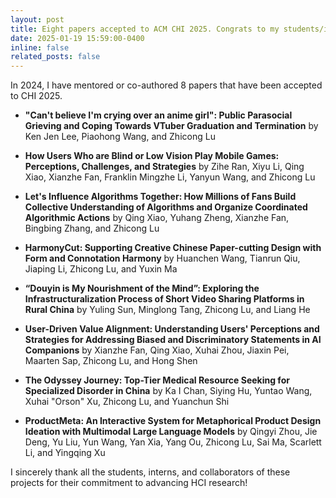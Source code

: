 ```yaml
---
layout: post
title: Eight papers accepted to ACM CHI 2025. Congrats to my students/interns and co-authors!
date: 2025-01-19 15:59:00-0400
inline: false
related_posts: false
---
```


In 2024, I have mentored or co-authored 8 papers that have been accepted to CHI 2025. 

- **"Can't believe I'm crying over an anime girl": Public Parasocial Grieving and Coping Towards VTuber Graduation and Termination** by Ken Jen Lee, Piaohong Wang, and Zhicong Lu

- **How Users Who are Blind or Low Vision Play Mobile Games: Perceptions, Challenges, and Strategies** by Zihe Ran, Xiyu Li, Qing Xiao, Xianzhe Fan, Franklin Mingzhe Li, Yanyun Wang, and Zhicong Lu

- **Let's Influence Algorithms Together: How Millions of Fans Build Collective Understanding of Algorithms and Organize Coordinated Algorithmic Actions** by Qing Xiao, Yuhang Zheng, Xianzhe Fan, Bingbing Zhang, and Zhicong Lu

- **HarmonyCut: Supporting Creative Chinese Paper-cutting Design with Form and Connotation Harmony** by Huanchen Wang, Tianrun Qiu, Jiaping Li, Zhicong Lu, and Yuxin Ma

- **“Douyin is My Nourishment of the Mind”: Exploring the Infrastructuralization Process of Short Video Sharing Platforms in Rural China** by Yuling Sun, Minglong Tang, Zhicong Lu, and Liang He

- **User-Driven Value Alignment: Understanding Users' Perceptions and Strategies for Addressing Biased and Discriminatory Statements in AI Companions** by Xianzhe Fan, Qing Xiao, Xuhai Zhou, Jiaxin Pei, Maarten Sap, Zhicong Lu, and Hong Shen

- **The Odyssey Journey: Top-Tier Medical Resource Seeking for Specialized Disorder in China** by Ka I Chan, Siying Hu, Yuntao Wang, Xuhai "Orson" Xu, Zhicong Lu, and Yuanchun Shi

- **ProductMeta: An Interactive System for Metaphorical Product Design Ideation with Multimodal Large Language Models** by Qingyi Zhou, Jie Deng, Yu Liu, Yun Wang, Yan Xia, Yang Ou, Zhicong Lu, Sai Ma, Scarlett Li, and Yingqing Xu

I sincerely thank all the students, interns, and collaborators of these projects for their commitment to advancing HCI research!